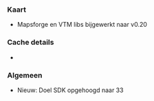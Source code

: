 ### Kaart
- Mapsforge en VTM libs bijgewerkt naar v0.20

### Cache details
-

### Algemeen
- Nieuw: Doel SDK opgehoogd naar 33

